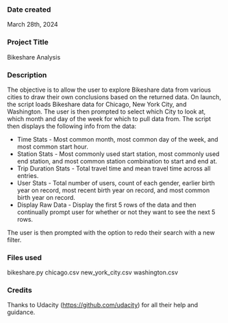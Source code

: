 ### Date created
March 28th, 2024

### Project Title
Bikeshare Analysis

### Description
The objective is to allow the user to explore Bikeshare data from various cities to draw their own conclusions based on the returned data.
On launch, the script loads Bikeshare data for Chicago, New York City, and Washington.
The user is then prompted to select which City to look at, which month and day of the week for which to pull data from.
The script then displays the following info from the data:
 * Time Stats - Most common month, most common day of the week, and most common start hour.
 * Station Stats - Most commonly used start station, most commonly used end station, and most common station combination to start and end at.
 * Trip Duration Stats - Total travel time and mean travel time across all entries.
 * User Stats - Total number of users, count of each gender, earlier birth year on record, most recent birth year on record, and most common birth year on record.
 * Display Raw Data - Display the first 5 rows of the data and then continually prompt user for whether or not they want to see the next 5 rows.

The user is then prompted with the option to redo their search with a new filter.


### Files used
bikeshare.py
chicago.csv
new_york_city.csv
washington.csv

### Credits
Thanks to Udacity (https://github.com/udacity) for all their help and guidance.